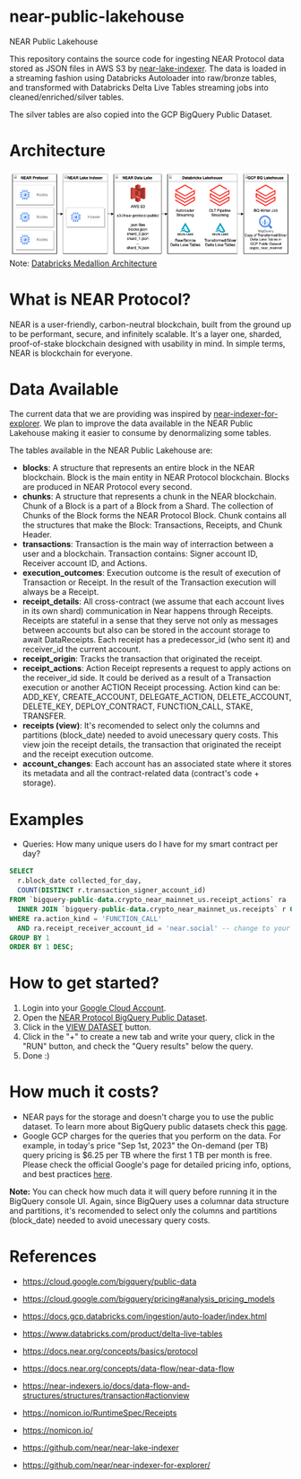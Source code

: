 # near-public-lakehouse

NEAR Public Lakehouse

This repository contains the source code for ingesting NEAR Protocol data stored as JSON files in AWS S3 by [near-lake-indexer](https://github.com/near/near-lake-indexer). The data is loaded in a streaming fashion using Databricks Autoloader into raw/bronze tables, and transformed with Databricks Delta Live Tables streaming jobs into cleaned/enriched/silver tables.

The silver tables are also copied into the GCP BigQuery Public Dataset.

# Architecture

![Architecture](./docs/Architecture.png "Architecture")
Note: [Databricks Medallion Architecture](https://www.databricks.com/glossary/medallion-architecture)

# What is NEAR Protocol?

NEAR is a user-friendly, carbon-neutral blockchain, built from the ground up to be performant, secure, and infinitely scalable. It's a layer one, sharded, proof-of-stake blockchain designed with usability in mind. In simple terms, NEAR is blockchain for everyone.

# Data Available

The current data that we are providing was inspired by [near-indexer-for-explorer](https://github.com/near/near-indexer-for-explorer/).
We plan to improve the data available in the NEAR Public Lakehouse making it easier to consume by denormalizing some tables.

The tables available in the NEAR Public Lakehouse are:

- **blocks**: A structure that represents an entire block in the NEAR blockchain. Block is the main entity in NEAR Protocol blockchain. Blocks are produced in NEAR Protocol every second.
- **chunks**: A structure that represents a chunk in the NEAR blockchain. Chunk of a Block is a part of a Block from a Shard. The collection of Chunks of the Block forms the NEAR Protocol Block. Chunk contains all the structures that make the Block: Transactions, Receipts, and Chunk Header.
- **transactions**: Transaction is the main way of interraction between a user and a blockchain. Transaction contains: Signer account ID, Receiver account ID, and Actions.
- **execution_outcomes**: Execution outcome is the result of execution of Transaction or Receipt. In the result of the Transaction execution will always be a Receipt.
- **receipt_details**: All cross-contract (we assume that each account lives in its own shard) communication in Near happens through Receipts. Receipts are stateful in a sense that they serve not only as messages between accounts but also can be stored in the account storage to await DataReceipts. Each receipt has a predecessor_id (who sent it) and receiver_id the current account.
- **receipt_origin**: Tracks the transaction that originated the receipt.
- **receipt_actions**: Action Receipt represents a request to apply actions on the receiver_id side. It could be derived as a result of a Transaction execution or another ACTION Receipt processing. Action kind can be: ADD_KEY, CREATE_ACCOUNT, DELEGATE_ACTION, DELETE_ACCOUNT, DELETE_KEY, DEPLOY_CONTRACT, FUNCTION_CALL, STAKE, TRANSFER.
- **receipts (view)**: It's recomended to select only the columns and partitions (block_date) needed to avoid unecessary query costs. This view join the receipt details, the transaction that originated the receipt and the receipt execution outcome.
- **account_changes**: Each account has an associated state where it stores its metadata and all the contract-related data (contract's code + storage).

# Examples

- Queries: How many unique users do I have for my smart contract per day?

```sql
SELECT
  r.block_date collected_for_day,
  COUNT(DISTINCT r.transaction_signer_account_id)
FROM `bigquery-public-data.crypto_near_mainnet_us.receipt_actions` ra
  INNER JOIN `bigquery-public-data.crypto_near_mainnet_us.receipts` r ON r.receipt_id = ra.receipt_id
WHERE ra.action_kind = 'FUNCTION_CALL'
  AND ra.receipt_receiver_account_id = 'near.social' -- change to your contract
GROUP BY 1
ORDER BY 1 DESC;
```

# How to get started?

1. Login into your [Google Cloud Account](https://console.cloud.google.com/).
2. Open the [NEAR Protocol BigQuery Public Dataset](https://console.cloud.google.com/marketplace/product/bigquery-public-data/crypto-near-mainnet).
3. Click in the [VIEW DATASET](https://console.cloud.google.com/bigquery?p=bigquery-public-data&d=crypto_near_mainnet_us&page=dataset) button.
4. Click in the "+" to create a new tab and write your query, click in the "RUN" button, and check the "Query results" below the query.
5. Done :)

# How much it costs?

- NEAR pays for the storage and doesn't charge you to use the public dataset. To learn more about BigQuery public datasets check this [page](https://cloud.google.com/bigquery/public-data).
- Google GCP charges for the queries that you perform on the data. For example, in today's price "Sep 1st, 2023" the On-demand (per TB) query pricing is $6.25 per TB where the first 1 TB per month is free. Please check the official Google's page for detailed pricing info, options, and best practices [here](https://cloud.google.com/bigquery/pricing#analysis_pricing_models).

**Note:** You can check how much data it will query before running it in the BigQuery console UI. Again, since BigQuery uses a columnar data structure and partitions, it's recomended to select only the columns and partitions (block_date) needed to avoid unecessary query costs.

# References

- https://cloud.google.com/bigquery/public-data
- https://cloud.google.com/bigquery/pricing#analysis_pricing_models

- https://docs.gcp.databricks.com/ingestion/auto-loader/index.html
- https://www.databricks.com/product/delta-live-tables

- https://docs.near.org/concepts/basics/protocol
- https://docs.near.org/concepts/data-flow/near-data-flow
- https://near-indexers.io/docs/data-flow-and-structures/structures/transaction#actionview
- https://nomicon.io/RuntimeSpec/Receipts
- https://nomicon.io/
- https://github.com/near/near-lake-indexer
- https://github.com/near/near-indexer-for-explorer/
